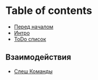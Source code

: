 # Table of contents

* [Перед началом](README.md)
* [Интро](intro.md)
* [ToDo список](todo.md)

## Взаимодействия <a id="interactions"></a>

* [Слеш Команды](interactions/slash-commands.md)

